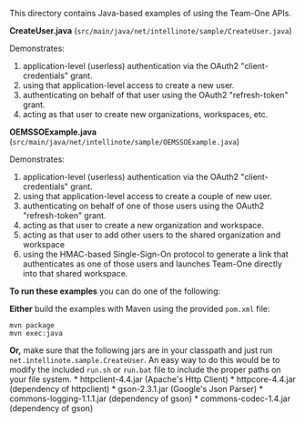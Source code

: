 This directory contains Java-based examples of using the Team-One APIs.

**CreateUser.java** (`src/main/java/net/intellinote/sample/CreateUser.java`)

Demonstrates:

1. application-level (userless) authentication via the OAuth2 "client-credentials" grant.
2. using that application-level access to create a new user.
3. authenticating on behalf of that user using the OAuth2 "refresh-token" grant.
4. acting as that user to create new organizations, workspaces, etc.

**OEMSSOExample.java** (`src/main/java/net/intellinote/sample/OEMSSOExample.java`)

Demonstrates:

1. application-level (userless) authentication via the OAuth2 "client-credentials" grant.
2. using that application-level access to create a couple of new user.
3. authenticating on behalf of one of those users using the OAuth2 "refresh-token" grant.
4. acting as that user to create a new organization and workspace.
5. acting as that user to add other users to the shared organization and workspace
6. using the HMAC-based Single-Sign-On protocol to generate a link that authenticates as one of those users and launches Team-One directly into that shared workspace.

**To run these examples** you can do one of the following:

**Either** build the examples with Maven using the provided `pom.xml` file:

```console
mvn package
mvn exec:java
```

**Or,** make sure that the following jars are in your classpath and just run `net.intellinote.sample.CreateUser`.  An easy way to do this would be to modify the included `run.sh` or `run.bat` file to include the proper paths on your file system.
	* 	httpclient-4.4.jar (Apache's Http Client)
 	* 	httpcore-4.4.jar (dependency of httpclient)
 	* 	gson-2.3.1.jar (Google's Json Parser)
 	* 	commons-logging-1.1.1.jar (dependency of gson)
 	* 	commons-codec-1.4.jar (dependency of gson)
